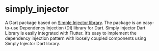 # simply_injector
A Dart package based on [Simple Injector library](https://simpleinjector.org/).  The package is an easy-to-use Dependency Injection (DI) library for Dart.  Simply Injector Dart Library is easily integrated with Flutter.  It’s easy to implement the dependency injection pattern with loosely coupled components using Simply Injector Dart library.
